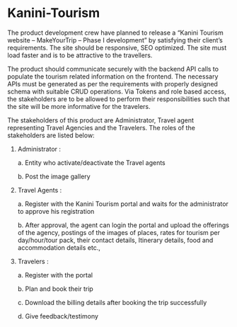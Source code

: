 # Kanini-Tourism
The product development crew have planned to release a “Kanini Tourism website – MakeYourTrip – Phase I development” by satisfying their client’s requirements. The site should be responsive, SEO optimized. The site must load faster and is to be attractive to the travellers.

The product should communicate securely with the backend API calls to populate the tourism related information on the frontend. The necessary APIs must be generated as per the requirements with properly designed schema with suitable CRUD operations. Via Tokens and role based access, the stakeholders are to be allowed to perform their responsibilities such that the site will be more informative for the travelers.

The stakeholders of this product are Administrator, Travel agent representing Travel Agencies and the Travelers. The roles of the stakeholders are listed below:

1. Administrator :

    a. Entity who activate/deactivate the Travel agents
   
    b. Post the image gallery
   
3. Travel Agents :
   
    a. Register with the Kanini Tourism portal and waits for the administrator to approve his registration
   
    b. After approval, the agent can login the portal and upload the offerings of the agency, postings of the images of places, rates for tourism per day/hour/tour pack,           their contact details, Itinerary details, food and accommodation details etc.,
   
5. Travelers :

    a. Register with the portal
   
    b. Plan and book their trip
   
    c. Download the billing details after booking the trip successfully
   
    d. Give feedback/testimony
